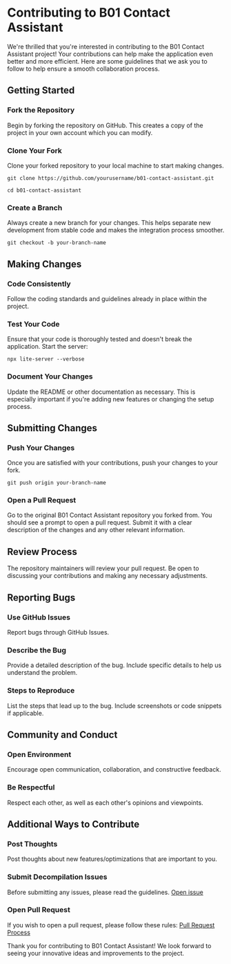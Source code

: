 # Contributing to B01 Contact Assistant

We're thrilled that you're interested in contributing to the B01 Contact Assistant project! Your contributions can help make the application even better and more efficient. Here are some guidelines that we ask you to follow to help ensure a smooth collaboration process.

## Getting Started

### Fork the Repository
Begin by forking the repository on GitHub. This creates a copy of the project in your own account which you can modify.

### Clone Your Fork
Clone your forked repository to your local machine to start making changes.

`git clone https://github.com/yourusername/b01-contact-assistant.git`

`cd b01-contact-assistant`


### Create a Branch
Always create a new branch for your changes. This helps separate new development from stable code and makes the integration process smoother.

`git checkout -b your-branch-name`


## Making Changes

### Code Consistently
Follow the coding standards and guidelines already in place within the project.

### Test Your Code
Ensure that your code is thoroughly tested and doesn't break the application. Start the server:

`npx lite-server --verbose`


### Document Your Changes
Update the README or other documentation as necessary. This is especially important if you're adding new features or changing the setup process.

## Submitting Changes

### Push Your Changes
Once you are satisfied with your contributions, push your changes to your fork.

`git push origin your-branch-name`


### Open a Pull Request
Go to the original B01 Contact Assistant repository you forked from. You should see a prompt to open a pull request. Submit it with a clear description of the changes and any other relevant information.


## Review Process
The repository maintainers will review your pull request. Be open to discussing your contributions and making any necessary adjustments.



## Reporting Bugs

### Use GitHub Issues
Report bugs through GitHub Issues.

### Describe the Bug
Provide a detailed description of the bug. Include specific details to help us understand the problem.

### Steps to Reproduce
List the steps that lead up to the bug. Include screenshots or code snippets if applicable.

## Community and Conduct

### Open Environment
Encourage open communication, collaboration, and constructive feedback.

### Be Respectful
Respect each other, as well as each other's opinions and viewpoints.

## Additional Ways to Contribute

### Post Thoughts
Post thoughts about new features/optimizations that are important to you.

### Submit Decompilation Issues
Before submitting any issues, please read the guidelines. [Open issue](https://github.com/pejmantheory/b01-contact-assistant/issues)

### Open Pull Request
If you wish to open a pull request, please follow these rules: [Pull Request Process](https://github.com/pejmantheory/b01-contact-assistant/pulls)


Thank you for contributing to B01 Contact Assistant! We look forward to seeing your innovative ideas and improvements to the project.
